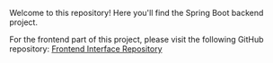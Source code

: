 Welcome to this repository! Here you'll find the Spring Boot backend project.

For the frontend part of this project, please visit the following GitHub repository:
[Frontend Interface Repository](https://github.com/Ntwano14/Frontend_Interface.git)
